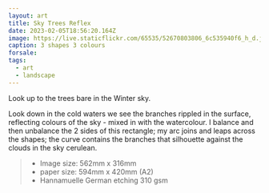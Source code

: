 ```yaml
---
layout: art
title: Sky Trees Reflex
date: 2023-02-05T18:56:20.164Z
image: https://live.staticflickr.com/65535/52670803806_6c535940f6_h_d.jpg
caption: 3 shapes 3 colours
forsale:
tags:
  - art
  - landscape
---
```

Look up to the trees bare in the Winter sky.

Look down in the cold waters we see the branches rippled in the surface, reflecting colours of the sky - mixed in with the watercolour. I balance and then unbalance the 2 sides of this rectangle; my arc joins and leaps across the shapes; the curve contains the branches that silhouette against the clouds in the sky cerulean.

> - Image size: 562mm x 316mm
> - paper size: 594mm x 420mm (A2)
> - Hannamuelle German etching 310 gsm